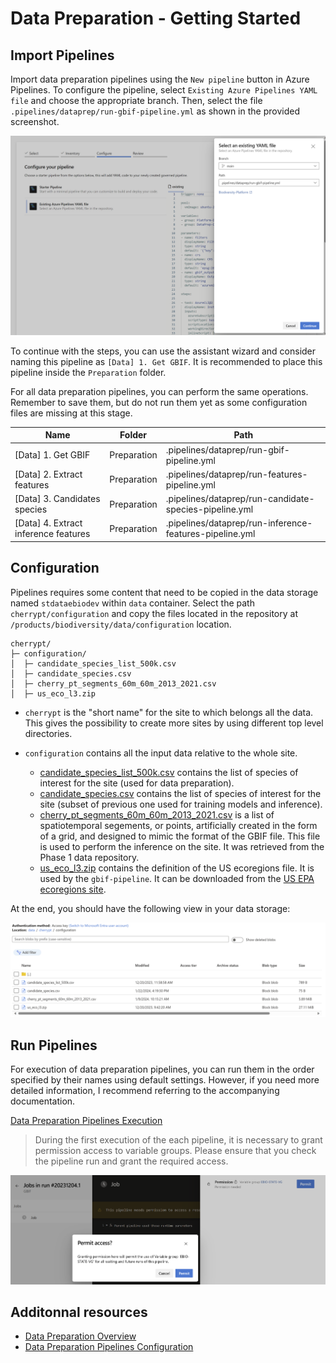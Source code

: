 # Data Preparation - Getting Started

## Import Pipelines

Import data preparation pipelines using the `New pipeline` button in Azure Pipelines. To configure the pipeline, select `Existing Azure Pipelines YAML file` and choose the appropriate branch. Then, select the file `.pipelines/dataprep/run-gbif-pipeline.yml` as shown in the provided screenshot.

![dataprep-pipeline-gbif](./assets/dataprep-pipeline-gbif.png)

To continue with the steps, you can use the assistant wizard and consider naming this pipeline as `[Data] 1. Get GBIF`. It is recommended to place this pipeline inside the `Preparation` folder.

For all data preparation pipelines, you can perform the same operations. Remember to save them, but do not run them yet as some configuration files are missing at this stage.

| Name | Folder | Path |
|------|--------|------|
| [Data] 1. Get GBIF | Preparation | .pipelines/dataprep/run-gbif-pipeline.yml |
| [Data] 2. Extract features | Preparation | .pipelines/dataprep/run-features-pipeline.yml |
| [Data] 3. Candidates species | Preparation | .pipelines/dataprep/run-candidate-species-pipeline.yml |
| [Data] 4. Extract inference features | Preparation | .pipelines/dataprep/run-inference-features-pipeline.yml |

## Configuration

Pipelines requires some content that need to be copied in the data storage named `stdataebiodev` within `data` container. Select the path `cherrypt/configuration` and copy the files located in the repository at `/products/biodiversity/data/configuration` location.

```shell
cherrypt/
├─ configuration/
│  ├─ candidate_species_list_500k.csv
│  ├─ candidate_species.csv
│  ├─ cherry_pt_segments_60m_60m_2013_2021.csv
│  ├─ us_eco_l3.zip
```

- `cherrypt` is the "short name" for the site to which belongs all the data. This gives the possibility to create more sites by using different top level directories.
- `configuration` contains all the input data relative to the whole site.

  - [candidate_species_list_500k.csv](../../../products/biodiversity/data/configuration/candidate_species_list_500k.csv) contains the list of species of interest for the site (used for data preparation).
  - [candidate_species.csv](../../../products/biodiversity/data/configuration/candidate_species.csv) contains the list of species of interest for the site (subset of previous one used for training models and inference).
  - [cherry_pt_segments_60m_60m_2013_2021.csv](../../../products/biodiversity/data/configuration/cherry_pt_segments_60m_60m_2013_2021.csv) is a list of spatiotemporal segements, or points, artificially created in the form of a grid, and designed to mimic the format of the GBIF file. This file is used to perform the inference on the site. It was retrieved from the Phase 1 data repository.
  - [us_eco_l3.zip](https://gaftp.epa.gov/EPADataCommons/ORD/Ecoregions/us/us_eco_l3.zip) contains the definition of the US ecoregions file. It is used by the `gbif-pipeline`. It can be downloaded from the [US EPA ecoregions site](https://gaftp.epa.gov/EPADataCommons/ORD/Ecoregions/us/us_eco_l3.zip).

At the end, you should have the following view in your data storage:

![dataprep-configuration](./assets/dataprep-configuration.png)

## Run Pipelines

For execution of data preparation pipelines, you can run them in the order specified by their names using  default settings. However, if you need more detailed information, I recommend referring to the accompanying documentation.

[Data Preparation Pipelines Execution](./dataprep-pipelines-execution.md)

> During the first execution of the each pipeline, it is necessary to grant permission access to variable groups. Please ensure that you check the pipeline run and grant the required access.

![infra-pipeline-permissions](../infra/assets/infra-pipeline-permissions.png)

## Additonnal resources

- [Data Preparation Overview](./dataprep-overview.md)
- [Data Preparation Pipelines Configuration](./dataprep-pipelines-configuration.md)

